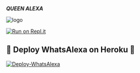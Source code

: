  
 ***QUEEN ALEXA***


![logo](https://telegra.ph/file/b373cf75c9fddb6721650.jpg)


[![Run on Repl.it](https://repl.it/badge/github/quiec/whatsAlfa)](https://replit.com/@SlChaBy/WhatsAlexa-BaileysApi)

## 💫 Deploy WhatsAlexa on Heroku 💫

[![Deploy-WhatsAlexa](https://www.herokucdn.com/deploy/button.svg)](https://heroku.com/deploy?template=https://github.com/MrChaby/Jessi-4r-whatsAlexa)

